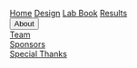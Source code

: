 <html>
<head>
<link rel="stylesheet" href="https://cdnjs.cloudflare.com/ajax/libs/font-awesome/4.7.0/css/font-awesome.min.css">
<style>
* {
    box-sizing: border-box;
}

body {
    margin: 0;
}

.navbar {
    overflow: hidden;
    background-color: #111;
    font-family: Arial, Helvetica, sans-serif;
}

.navbar a {
    float: left;
    font-size: 16px;
    color: lime;
    text-align: center;
    padding: 14px 32px;
    text-decoration: none;
}

.dropdown {
    float: left;
    overflow: hidden;
}

.dropdown .dropbtn {
    font-size: 32px;    
    border: none;
    outline: none;
    color: lime;
    padding: 14px 30px;
    background-color: navy;
    font: inherit;
    margin: 0;
}

.navbar a:hover, .dropdown:hover .dropbtn {
    background-color: navy;
}

.dropdown-content {
    display: none;
    position: absolute;
    background-color: 111;
    width: 100%;
    left: 0;
    box-shadow: 0px 8px 16px 0px rgba(0,0,0,0.2);
    z-index: 1;
}

.dropdown-content .header {
    background: lime;
    padding: 0px;
    color: lime;
}

.dropdown:hover .dropdown-content {
    display: block;
}

/* Create three equal columns that floats next to each other */
.column {
    float: left;
    width: 33.33%;
    padding: 10px;
    background-color: #111;
    height: 75px;
}

.column a {
    float: none;
    color: lime;
    padding: 16px;
    text-decoration: none;
    display: block;
    text-align: left;
}

.column a:hover {
    background-color: navy;
}

/* Clear floats after the columns */
.row:after {
    content: "";
    display: table;
    clear: both;
}
</style>
</head>
<body>

<div class="navbar">
  <a href="#home">Home</a>
  <a href="#news">Design</a>
  <a href="#news">Lab Book</a>
  <a href="#news">Results</a>
  <div class="dropdown">
    <button class="dropbtn">About
      <i class="fa fa-caret-down"></i>
    </button>
    <div class="dropdown-content">
      <div class="header">
      </div>   
      <div class="row">
        <div class="column">
          <a href="#">Team</a>
        </div>
        <div class="column">
          <a href="#">Sponsors</a>
             </div>
          <div class="column">
          <a href="#">Special Thanks</a>
        </div>
        </div>
      </div>
    </div>
  </div> 
</div>



</body>
</html>
